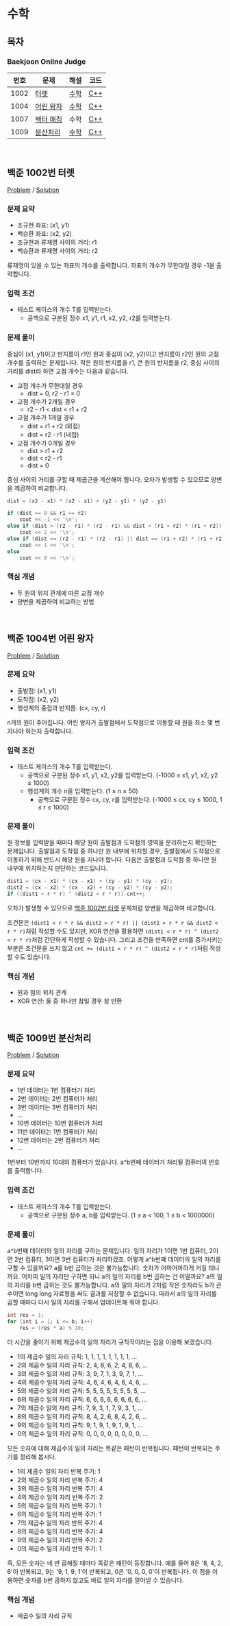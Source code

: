 # 수학

## 목차

### Baekjoon Onilne Judge

<table>
<thead>
  <tr>
    <th>번호</th>
    <th>문제</th>
    <th>해설</th>
    <th>코드</th>
  </tr>
</thead>
<tbody>
  <!-- 문제번호 순으로 정렬한다. -->
  <!--
  <tr>
    <td>번호</td>
    <td><a href="문제링크">문제제목</a></td>
    <td><a href="해설링크">알고리즘분류</a></td>
    <td><a href="코드링크">C++</a></td>
  </tr>
  -->
  <tr>
    <td>1002</td>
    <td><a href="https://www.acmicpc.net/problem/1002">터렛</a></td>
    <td><a href="#boj1002">수학</a></td>
    <td><a href="boj1002.cpp">C++</a></td>
  </tr>
  <tr>
    <td>1004</td>
    <td><a href="https://www.acmicpc.net/problem/1004">어린 왕자</a></td>
    <td><a href="#boj1004">수학</a></td>
    <td><a href="boj1004.cpp">C++</a></td>
  </tr>
  <tr>
    <td>1007</td>
    <td><a href="https://www.acmicpc.net/problem/1007">벡터 매칭</a></td>
    <td><a>수학</a></td>
    <td><a href="boj1007.cpp">C++</a></td>
  </tr>
  <tr>
    <td>1009</td>
    <td><a href="https://www.acmicpc.net/problem/1009">분산처리</a></td>
    <td><a href="#boj1009">수학</a></td>
    <td><a href="boj1009.cpp">C++</a></td>
  </tr>
</tbody>
</table>

<br>

## <a id="boj1002">백준 1002번 터렛</a>

[Problem](https://www.acmicpc.net/problem/1002) / [Solution](boj1002.cpp)

### 문제 요약

- 조규현 좌표: (x1, y1)
- 백승환 좌표: (x2, y2)
- 조규현과 류재명 사이의 거리: r1
- 백승환과 류재명 사이의 거리: r2

류재명이 있을 수 있는 좌표의 개수를 출력합니다. 좌표의 개수가 무한대일 경우 -1을 출력합니다.

### 입력 조건

- 테스트 케이스의 개수 T를 입력받는다.
  - 공백으로 구분된 정수 x1, y1, r1, x2, y2, r2를 입력받는다.

### 문제 풀이

중심이 (x1, y1)이고 반지름이 r1인 원과 중심이 (x2, y2)이고 반지름이 r2인 원의 교점 개수를 출력하는 문제입니다. 작은 원의 반지름을 r1, 큰 원의 반지름을 r2, 중심 사이의 거리를 dist라 하면 교점 개수는 다음과 같습니다.

- 교점 개수가 무한대일 경우
  - dist = 0, r2 - r1 = 0
- 교점 개수가 2개일 경우
  - r2 - r1 < dist < r1 + r2
- 교점 개수가 1개일 경우
  - dist = r1 + r2 (외접)
  - dist = r2 - r1 (내접)
- 교점 개수가 0개일 경우
  - dist > r1 + r2
  - dist < r2 - r1
  - dist = 0

중심 사이의 거리를 구할 때 제곱근을 계산해야 합니다. 오차가 발생할 수 있으므로 양변을 제곱하여 비교합니다.

```cpp
dist = (x2 - x1) * (x2 - x1) + (y2 - y1) * (y2 - y1)

if (dist == 0 && r1 == r2)
    cout << -1 << '\n';
else if (dist > (r2 - r1) * (r2 - r1) && dist < (r1 + r2) * (r1 + r2))
    cout << 2 << '\n';
else if (dist == (r2 - r1) * (r2 - r1) || dist == (r1 + r2) * (r1 + r2))
    cout << 1 << '\n';
else
    cout << 0 << '\n';
```

### 핵심 개념

- 두 원의 위치 관계에 따른 교점 개수
- 양변을 제곱하여 비교하는 방법

<br>

## <a id="boj1004">백준 1004번 어린 왕자</a>

[Problem](https://www.acmicpc.net/problem/1004) / [Solution](boj1004.cpp)

### 문제 요약

- 출발점: (x1, y1)
- 도착점: (x2, y2)
- 행성계의 중점과 반지름: (cx, cy, r)

n개의 원이 주어집니다. 어린 왕자가 출발점에서 도착점으로 이동할 때 원을 최소 몇 번 지나야 하는지 출력합니다.

### 입력 조건

- 테스트 케이스의 개수 T를 입력받는다.
  - 공백으로 구분된 정수 x1, y1, x2, y2를 입력받는다. (-1000 ≤ x1, y1, x2, y2 ≤ 1000)
  - 행성계의 개수 n을 입력받는다. (1 ≤ n ≤ 50)
    - 공백으로 구분된 정수 cx, cy, r를 입력받는다. (-1000 ≤ cx, cy ≤ 1000, 1 ≤ r ≤ 1000)

### 문제 풀이

원 정보를 입력받을 때마다 해당 원이 출발점과 도착점의 영역을 분리하는지 확인하는 문제입니다. 출발점과 도착점 중 하나만 원 내부에 위치할 경우, 출발점에서 도착점으로 이동하기 위해 반드시 해당 원을 지나야 합니다. 다음은 출발점과 도착점 중 하나만 원 내부에 위치하는지 판단하는 코드입니다.

```cpp
dist1 = (cx - x1) * (cx - x1) + (cy - y1) * (cy - y1);
dist2 = (cx - x2) * (cx - x2) + (cy - y2) * (cy - y2);
if ((dist1 < r * r) ^ (dist2 < r * r)) cnt++;
```

오차가 발생할 수 있으므로 [백준 1002번 터렛](#boj1002) 문제처럼 양변을 제곱하여 비교합니다.

조건문은 `(dist1 < r * r && dist2 > r * r) || (dist1 > r * r && dist2 < r * r)`처럼 작성할 수도 있지만, XOR 연산을 활용하면 `(dist1 < r * r) ^ (dist2 < r * r)`처럼 간단하게 작성할 수 있습니다. 그리고 조건을 만족하면 cnt를 증가시키는 부분은 조건문을 쓰지 않고 `cnt += (dist1 < r * r) ^ (dist2 < r * r)`처럼 작성할 수도 있습니다.

### 핵심 개념

- 원과 점의 위치 관계
- XOR 연산: 둘 중 하나만 참일 경우 참 반환

<br>

## <a id="boj1009">백준 1009번 분산처리</a>

[Problem](https://www.acmicpc.net/problem/1009) / [Solution](boj1009.cpp)

### 문제 요약

- 1번 데이터는 1번 컴퓨터가 처리
- 2번 데이터는 2번 컴퓨터가 처리
- 3번 데이터는 3번 컴퓨터가 처리
- …
- 10번 데이터는 10번 컴퓨터가 처리
- 11번 데이터는 1번 컴퓨터가 처리
- 12번 데이터는 2번 컴퓨터가 처리
- …

1번부터 10번까지 10대의 컴퓨터가 있습니다. a^b번째 데이터가 처리될 컴퓨터의 번호를 출력합니다.

### 입력 조건

- 테스트 케이스의 개수 T를 입력받는다.
  - 공백으로 구분된 정수 a, b를 입력받는다. (1 ≤ a < 100, 1 ≤ b < 1000000)

### 문제 풀이

a^b번째 데이터의 일의 자리를 구하는 문제입니다. 일의 자리가 1이면 1번 컴퓨터, 2이면 2번 컴퓨터, 3이면 3번 컴퓨터가 처리하겠죠. 어떻게 a^b번째 데이터의 일의 자리를 구할 수 있을까요? a를 b번 곱하는 것은 불가능합니다. 숫자가 어마어마하게 커질 테니까요. 어차피 일의 자리만 구하면 되니 a의 일의 자리를 b번 곱하는 건 어떨까요? a의 일의 자리를 b번 곱하는 것도 불가능합니다. a의 일의 자리가 2처럼 작은 숫자라도 b가 큰 수이면 long long 자료형을 써도 결과를 저장할 수 없습니다. 따라서 a의 일의 자리를 곱할 때마다 다시 일의 자리를 구해서 업데이트해 줘야 합니다.

```cpp
int res = 1;
for (int i = 1; i <= b; i++)
    res = (res * a) % 10;
```

더 시간을 줄이기 위해 제곱수의 일의 자리가 규칙적이라는 점을 이용해 보겠습니다.

- 1의 제곱수 일의 자리 규칙: 1, 1, 1, 1, 1, 1, 1, 1, …
- 2의 제곱수 일의 자리 규칙: 2, 4, 8, 6, 2, 4, 8, 6, …
- 3의 제곱수 일의 자리 규칙: 3, 9, 7, 1, 3, 9, 7, 1, …
- 4의 제곱수 일의 자리 규칙: 4, 6, 4, 6, 4, 6, 4, 6, …
- 5의 제곱수 일의 자리 규칙: 5, 5, 5, 5, 5, 5, 5, 5, …
- 6의 제곱수 일의 자리 규칙: 6, 6, 6, 6, 6, 6, 6, 6, …
- 7의 제곱수 일의 자리 규칙: 7, 9, 3, 1, 7, 9, 3, 1, …
- 8의 제곱수 일의 자리 규칙: 8, 4, 2, 6, 8, 4, 2, 6, …
- 9의 제곱수 일의 자리 규칙: 9, 1, 9, 1, 9, 1, 9, 1, …
- 0의 제곱수 일의 자리 규칙: 0, 0, 0, 0, 0, 0, 0, 0, …

모든 숫자에 대해 제곱수의 일의 자리는 똑같은 패턴이 반복됩니다. 패턴이 반복되는 주기를 정리해 봅시다.

- 1의 제곱수 일의 자리 반복 주기: 1
- 2의 제곱수 일의 자리 반복 주기: 4
- 3의 제곱수 일의 자리 반복 주기: 4
- 4의 제곱수 일의 자리 반복 주기: 2
- 5의 제곱수 일의 자리 반복 주기: 1
- 6의 제곱수 일의 자리 반복 주기: 1
- 7의 제곱수 일의 자리 반복 주기: 4
- 8의 제곱수 일의 자리 반복 주기: 4
- 9의 제곱수 일의 자리 반복 주기: 2
- 0의 제곱수 일의 자리 반복 주기: 1

즉, 모든 숫자는 네 번 곱해질 때마다 똑같은 패턴이 등장합니다. 예를 들어 8은 '8, 4, 2, 6'이 반복되고, 9는 '9, 1, 9, 1'이 반복되고, 0은 '0, 0, 0, 0'이 반복됩니다. 이 점을 이용하면 숫자를 b번 곱하지 않고도 바로 일의 자리를 알아낼 수 있습니다.

### 핵심 개념

- 제곱수 일의 자리 규칙
